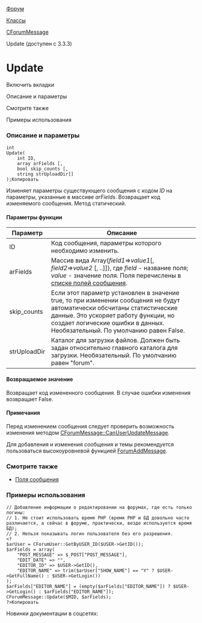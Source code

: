 [Форум](/api_help/forum/index.php)

[Классы](/api_help/forum/developer/index.php)

[CForumMessage](/api_help/forum/developer/cforummessage/index.php)

Update (доступен с 3.3.3)

Update
======

Включить вкладки

Описание и параметры

Смотрите также

Примеры использования

### Описание и параметры

```
int
Update(
	int ID,
	array arFields [,
	bool skip_counts [,
	string strUploadDir]]
);Копировать
```

Изменяет параметры существующего сообщения с кодом *ID* на параметры, указанные в массиве *arFields*. Возвращает код изменяемого сообщения. Метод статический.

#### Параметры функции

| Параметр | Описание |
| --- | --- |
| ID | Код сообщения, параметры которого необходимо изменить. |
| arFields | Массив вида Array(*field1*=>*value1*[, *field2*=>*value2* [, ..]]), где    *field* - название поля;  *value* - значение поля.   Поля перечислены в [списке полей сообщения](/api_help/forum/fields.php#cforummessage). |
| skip\_counts | Если этот параметр установлен в значение true, то при изменении сообщения не будут автоматически обсчитаны статистические данные. Это ускоряет работу функции, но создает логические ошибки в данных. Необязательный. По умолчанию равен False. |
| strUploadDir | Каталог для загрузки файлов. Должен быть задан относительно главного каталога для загрузки. Необязательный. По умолчанию равен "forum". |

#### Возвращаемое значение

Возвращает код измененного сообщения. В случае ошибки изменения возвращает False.

#### Примечания

Перед изменением сообщения следует проверить возможность изменения методом [CForumMessage::CanUserUpdateMessage](/api_help/forum/developer/cforummessage/canuserupdatemessage.php).

Для добавления и изменения сообщения и темы рекомендуется пользоваться высокоуровневой функцией [ForumAddMessage](/api_help/forum/functions/forumaddmessage.php).

### Смотрите также

* [Поля сообщения](/api_help/forum/fields.php#cforummessage)

### Примеры использования

```
// Добавление информации о редактировании на форумах, где есть только логины: 
// 1. Не стоит использовать время PHP (время PHP и БД довольно часто различается, а сейчас в форуме, практически, везде используется время БД);
// 2. Нельзя показывать логин пользователя без его разрешения.
<?
$arUser = CForumUser::GetByUSER_ID($USER->GetID());
$arFields = array( 
	"POST_MESSAGE" => $_POST["POST_MESSAGE"], 
	"EDIT_DATE" => "", 
	"EDITOR_ID" => $USER->GetID(), 
	"EDITOR_NAME" => trim($arUser["SHOW_NAME"] == "Y" ? $USER->GetFullName() : $USER->GetLogin())
);
$arFields["EDITOR_NAME"] = (empty($arFields["EDITOR_NAME"]) ? $USER->GetLogin() : $arFields["EDITOR_NAME"]);
CForumMessage::Update($MID, $arFields);
?>Копировать
```

Новинки документации в соцсетях: